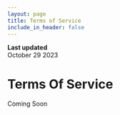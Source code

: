 ```yaml
---
layout: page
title: Terms of Service
include_in_header: false
---
```


**Last updated**  
October 29 2023

# Terms Of Service

Coming Soon